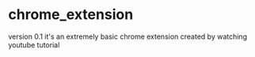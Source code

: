 # chrome_extension
version 0.1
it's an extremely basic chrome extension created by watching youtube tutorial
